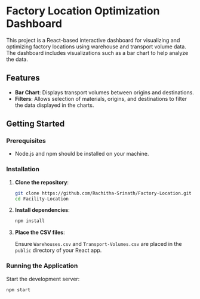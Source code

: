 # Factory Location Optimization Dashboard

This project is a React-based interactive dashboard for visualizing and optimizing factory locations using warehouse and transport volume data. The dashboard includes visualizations such as a bar chart to help analyze the data.

## Features

- **Bar Chart**: Displays transport volumes between origins and destinations.
- **Filters**: Allows selection of materials, origins, and destinations to filter the data displayed in the charts.

## Getting Started

### Prerequisites

- Node.js and npm should be installed on your machine.

### Installation

1. **Clone the repository**:

    ```sh
    git clone https://github.com/Rachitha-Srinath/Factory-Location.git
    cd Facility-Location
    ```

2. **Install dependencies**:

    ```sh
    npm install
    ```

3. **Place the CSV files**:

    Ensure `Warehouses.csv` and `Transport-Volumes.csv` are placed in the `public` directory of your React app.

### Running the Application

Start the development server:

```sh
npm start
